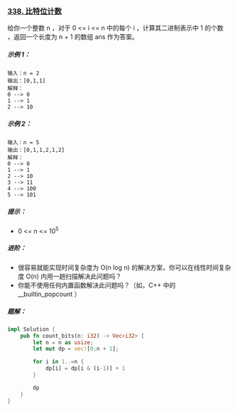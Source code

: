 ### [338. 比特位计数](https://leetcode.cn/problems/counting-bits/)
给你一个整数 n ，对于 0 <= i <= n 中的每个 i ，计算其二进制表示中 1 的个数 ，返回一个长度为 n + 1 的数组 ans 作为答案。



##### 示例 1：
```
输入：n = 2
输出：[0,1,1]
解释：
0 --> 0
1 --> 1
2 --> 10
```

##### 示例 2：
```
输入：n = 5
输出：[0,1,1,2,1,2]
解释：
0 --> 0
1 --> 1
2 --> 10
3 --> 11
4 --> 100
5 --> 101
```

##### 提示：
- 0 <= n <= 10<sup>5</sup>


##### 进阶：
- 很容易就能实现时间复杂度为 O(n log n) 的解决方案，你可以在线性时间复杂度 O(n) 内用一趟扫描解决此问题吗？
- 你能不使用任何内置函数解决此问题吗？（如，C++ 中的 __builtin_popcount ）

##### 题解：
```rust
impl Solution {
    pub fn count_bits(n: i32) -> Vec<i32> {
        let n = n as usize;
        let mut dp = vec![0;n + 1];

        for i in 1..=n {
            dp[i] = dp[i & (i-1)] + 1
        }

        dp
    }
}
```
